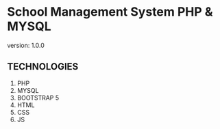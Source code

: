# School Management System PHP & MYSQL

version: 1.0.0

## TECHNOLOGIES

1. PHP
1. MYSQL
1. BOOTSTRAP 5
1. HTML
1. CSS
1. JS
